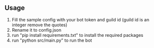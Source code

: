## Usage
1. Fill the sample config with your bot token and guild id (guild id is an integer remove the quotes)
2. Rename it to config.json
3. run "pip install requirements.txt" to install the required packages
3. run "python src/main.py" to run the bot